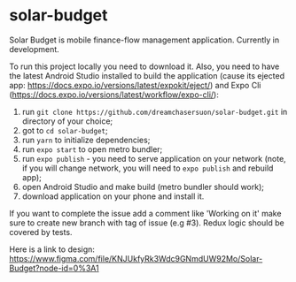 # solar-budget
Solar Budget is mobile finance-flow management application.
Currently in development.

To run this project locally you need to download it. Also, you need to have the latest Android Studio installed to build the application (cause its ejected app: https://docs.expo.io/versions/latest/expokit/eject/) and Expo Cli (https://docs.expo.io/versions/latest/workflow/expo-cli/):

1. run `git clone https://github.com/dreamchasersuon/solar-budget.git`
in directory of your choice;
2. got to `cd solar-budget`;
3. run `yarn` to initialize dependencies;
4. run `expo start` to open metro bundler;
5. run `expo publish` - you need to serve application on your network (note, if you will change network, you will need to `expo publish` and rebuild app);
6. open Android Studio and make build (metro bundler should work);
7. download application on your phone and install it.

If you want to complete the issue add a comment like 'Working on it' make sure to create new branch with tag of issue (e.g #3). Redux logic should be covered by tests.

Here is a link to design: https://www.figma.com/file/KNJUkfyRk3Wdc9GNmdUW92Mo/Solar-Budget?node-id=0%3A1

